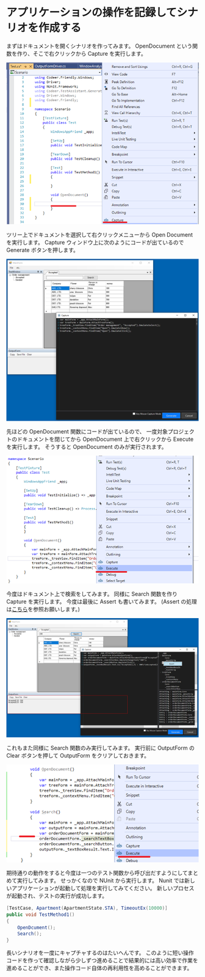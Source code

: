 # アプリケーションの操作を記録してシナリオを作成する

まずはドキュメントを開くシナリオを作ってみます。
OpenDocument という関数を作り、そこで右クリックから Capture を実行します。

![!Capture.Start.png](../Img/Capture.Start.png)

ツリー上でドキュメントを選択して右クリックメニューから Open Document を実行します。
Capture ウィンドウ上に次のようにコードが出ているので Generate ボタンを押します。

![!Capture.OpenDocument.png](../Img/Capture.OpenDocument.png)

先ほどの OpenDocument 関数にコードが出ているので、
一度対象プロジェクトのドキュメントを閉じてから
OpenDocument 上で右クリックから Execute を実行します。
そうすると OpenDocument のみが実行されます。

![!Capture.Execute.png](../Img/Capture.Execute.png)

今度はドキュメント上で検索をしてみます。
同様に Search 関数を作り Capture を実行します。
今度は最後に Assert も書いてみます。
(Assert の処理は[こちら](Customize.md#Capture)を参照お願いします。)

![!Capture.Assert.png](../Img/Capture.Assert.png)

これもまた同様に Search 関数のみ実行してみます。
実行前に OutputForm の Clear ボタンを押して OutputForm をクリアしておきます。

![!Capture.Search.Execute.png](../Img/Capture.Search.Execute.png)

期待通りの動作をすると今度は一つのテスト関数から呼び出だすようにしてまとめて実行してみます。
せっかくなので NUnit から実行します。
Nunit では新しいアプリケーションが起動して処理を実行してみてください。
新しいプロセスが起動され、テストの実行が成功します。

```cs
[TestCase, Apartment(ApartmentState.STA), TimeoutEx(10000)]
public void TestMethod1()
{
    OpenDcument();
    Search();
}
```

長いシナリオを一度にキャプチャするのはたいへんです。
このように短い操作コードを作って確認しながら少しずつ進めることで結果的には高い効率で作業を進めることができ、また操作コード自体の再利用性を高めることができます。